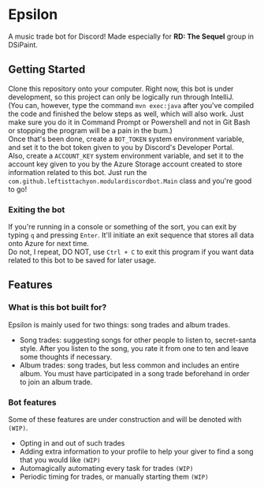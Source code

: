 # Epsilon
A music trade bot for Discord! Made especially for **RD: The Sequel** group in DSiPaint.  

## Getting Started  
Clone this repository onto your computer. Right now, this bot is under development, so this project can only be logically run through IntelliJ.  
(You can, however, type the command `mvn exec:java` after you've compiled the code and finished the below steps as well, which will also work. Just make sure you do it in Command Prompt or Powershell and not in Git Bash or stopping the program will be a pain in the bum.)  
Once that's been done, create a `BOT_TOKEN` system environment variable, and set it to the bot token given to you by Discord's Developer Portal.  
Also, create a `ACCOUNT_KEY` system environment variable, and set it to the account key given to you by the Azure Storage account created to store information related to this bot.
Just run the `com.github.leftisttachyon.modulardiscordbot.Main` class and you're good to go!

### Exiting the bot  
If you're running in a console or something of the sort, you can exit by typing `q` and pressing `Enter`. It'll initiate an exit sequence that stores all data onto Azure for next time.  
Do not, I repeat, DO NOT, use `Ctrl + C` to exit this program if you want data related to this bot to be saved for later usage.  

## Features  
### What is this bot built for?  
Epsilon is mainly used for two things: song trades and album trades.
 - Song trades: suggesting songs for other people to listen to, secret-santa style. After you listen to the song, you rate it from one to ten and leave some thoughts if necessary.
 - Album trades: song trades, but less common and includes an entire album. You must have participated in a song trade beforehand in order to join an album trade.
### Bot features
Some of these features are under construction and will be denoted with `(WIP)`.  
 - Opting in and out of such trades
 - Adding extra information to your profile to help your giver to find a song that you would like `(WIP)`
 - Automagically automating every task for trades `(WIP)`
 - Periodic timing for trades, or manually starting them `(WIP)`
